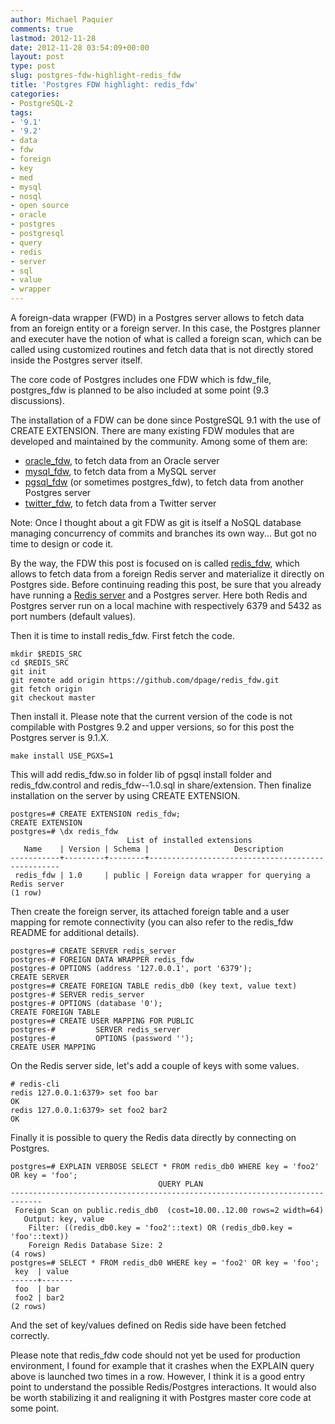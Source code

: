 ```yaml
---
author: Michael Paquier
comments: true
lastmod: 2012-11-28
date: 2012-11-28 03:54:09+00:00
layout: post
type: post
slug: postgres-fdw-highlight-redis_fdw
title: 'Postgres FDW highlight: redis_fdw'
categories:
- PostgreSQL-2
tags:
- '9.1'
- '9.2'
- data
- fdw
- foreign
- key
- med
- mysql
- nosql
- open source
- oracle
- postgres
- postgresql
- query
- redis
- server
- sql
- value
- wrapper
---
```


A foreign-data wrapper (FWD) in a Postgres server allows to fetch data from an foreign entity or a foreign server. In this case, the Postgres planner and executer have the notion of what is called a foreign scan, which can be called using customized routines and fetch data that is not directly stored inside the Postgres server itself.

The core code of Postgres includes one FDW which is fdw\_file, postgres\_fdw is planned to be also included at some point (9.3 discussions).

The installation of a FDW can be done since PostgreSQL 9.1 with the use of CREATE EXTENSION. There are many existing FDW modules that are developed and maintained by the community. Among some of them are:
	
  * [oracle\_fdw](http://oracle-fdw.projects.pgfoundry.org/), to fetch data from an Oracle server	
  * [mysql\_fdw](https://github.com/dpage/mysql_fdw), to fetch data from a MySQL server
  * [pgsql\_fdw](http://interdbconnect.sourceforge.net/pgsql_fdw/pgsql_fdw-ja.html) (or sometimes postgres\_fdw), to fetch data from another Postgres server
  * [twitter\_fdw](https://github.com/umitanuki/twitter_fdw), to fetch data from a Twitter server

Note: Once I thought about a git FDW as git is itself a NoSQL database managing concurrency of commits and branches its own way... But got no time to design or code it.

By the way, the FDW this post is focused on is called [redis\_fdw](https://github.com/dpage/redis_fdw), which allows to fetch data from a foreign Redis server and materialize it directly on Postgres side. Before continuing reading this post, be sure that you already have running a [Redis server](http://michael.otacoo.com/redis/redis-first-steps-fetch-install-and-server-creation/) and a Postgres server.
Here both Redis and Postgres server run on a local machine with respectively 6379 and 5432 as port numbers (default values).

Then it is time to install redis\_fdw. First fetch the code.

    mkdir $REDIS_SRC
    cd $REDIS_SRC
    git init
    git remote add origin https://github.com/dpage/redis_fdw.git
    git fetch origin
    git checkout master

Then install it. Please note that the current version of the code is not compilable with Postgres 9.2 and upper versions, so for this post the Postgres server is 9.1.X.

    make install USE_PGXS=1

This will add redis\_fdw.so in folder lib of pgsql install folder and redis\_fdw.control and redis\_fdw--1.0.sql in share/extension.
Then finalize installation on the server by using CREATE EXTENSION.

    postgres=# CREATE EXTENSION redis_fdw;
    CREATE EXTENSION
    postgres=# \dx redis_fdw
                              List of installed extensions
       Name    | Version | Schema |                   Description                    
    -----------+---------+--------+--------------------------------------------------
     redis_fdw | 1.0     | public | Foreign data wrapper for querying a Redis server
    (1 row)

Then create the foreign server, its attached foreign table and a user mapping for remote connectivity (you can also refer to the redis\_fdw README for additional details).

    postgres=# CREATE SERVER redis_server
    postgres-# FOREIGN DATA WRAPPER redis_fdw
    postgres-# OPTIONS (address '127.0.0.1', port '6379');
    CREATE SERVER
    postgres=# CREATE FOREIGN TABLE redis_db0 (key text, value text)
    postgres-# SERVER redis_server
    postgres-# OPTIONS (database '0');
    CREATE FOREIGN TABLE
    postgres=# CREATE USER MAPPING FOR PUBLIC
    postgres-#         SERVER redis_server
    postgres-#         OPTIONS (password '');
    CREATE USER MAPPING

On the Redis server side, let's add a couple of keys with some values.

    # redis-cli
    redis 127.0.0.1:6379> set foo bar
    OK
    redis 127.0.0.1:6379> set foo2 bar2
    OK

Finally it is possible to query the Redis data directly by connecting on Postgres.

    postgres=# EXPLAIN VERBOSE SELECT * FROM redis_db0 WHERE key = 'foo2' OR key = 'foo';
                                     QUERY PLAN                                  
    -----------------------------------------------------------------------------
     Foreign Scan on public.redis_db0  (cost=10.00..12.00 rows=2 width=64)
       Output: key, value
        Filter: ((redis_db0.key = 'foo2'::text) OR (redis_db0.key = 'foo'::text))
        Foreign Redis Database Size: 2
    (4 rows)
    postgres=# SELECT * FROM redis_db0 WHERE key = 'foo2' OR key = 'foo';
     key  | value 
    ------+-------
     foo  | bar
     foo2 | bar2
    (2 rows)

And the set of key/values defined on Redis side have been fetched correctly.

Please note that redis\_fdw code should not yet be used for production environment, I found for example that it crashes when the EXPLAIN query above is launched two times in a row. However, I think it is a good entry point to understand the possible Redis/Postgres interactions. It would also be worth stabilizing it and realigning it with Postgres master core code at some point.

